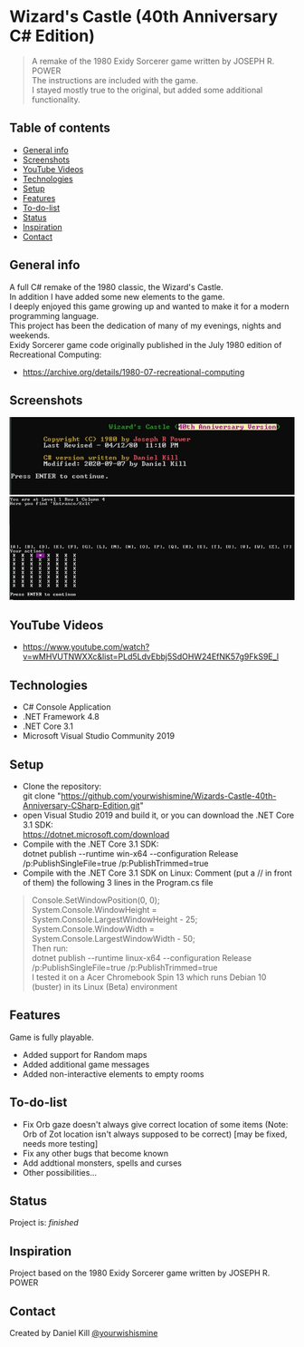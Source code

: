 # Wizard's Castle (40th Anniversary C# Edition)
> A remake of the 1980 Exidy Sorcerer game written by JOSEPH R. POWER  
> The instructions are included with the game.  
> I stayed mostly true to the original, but added some additional functionality.  

## Table of contents
* [General info](#general-info)
* [Screenshots](#screenshots)
* [YouTube Videos](#youtube-videos)
* [Technologies](#technologies)
* [Setup](#setup)
* [Features](#features)
* [To-do-list](To-do-list)
* [Status](#status)
* [Inspiration](#inspiration)
* [Contact](#contact)

## General info
A full C# remake of the 1980 classic, the Wizard's Castle.  
In addition I have added some new elements to the game.  
I deeply enjoyed this game growing up and wanted to make it for a modern programming language.  
This project has been the dedication of many of my evenings, nights and weekends.  
Exidy Sorcerer game code originally published in the July 1980 edition of Recreational Computing:  
* https://archive.org/details/1980-07-recreational-computing

## Screenshots
![ScreenShot1 screenshot](./images/ScreenShot1.jpg)
![ScreenShot2 screenshot](./images/ScreenShot2.jpg)

## YouTube Videos
* https://www.youtube.com/watch?v=wMHVUTNWXXc&list=PLd5LdvEbbj5SdOHW24EfNK57g9FkS9E_l

## Technologies
* C# Console Application
* .NET Framework 4.8
* .NET Core 3.1
* Microsoft Visual Studio Community 2019

## Setup
* Clone the repository:  
git clone "https://github.com/yourwishismine/Wizards-Castle-40th-Anniversary-CSharp-Edition.git"  
* open Visual Studio 2019 and build it, or you can download the .NET Core 3.1 SDK:  
https://dotnet.microsoft.com/download  
* Compile with the .NET Core 3.1 SDK:  
dotnet publish --runtime win-x64 --configuration Release /p:PublishSingleFile=true /p:PublishTrimmed=true
* Compile with the .NET Core 3.1 SDK on Linux:
Comment (put a // in front of them) the following 3 lines in the Program.cs file  
> Console.SetWindowPosition(0, 0);  
> System.Console.WindowHeight = System.Console.LargestWindowHeight - 25;  
> System.Console.WindowWidth = System.Console.LargestWindowWidth - 50;  
Then run:  
> dotnet publish --runtime linux-x64 --configuration Release /p:PublishSingleFile=true /p:PublishTrimmed=true  
I tested it on a Acer Chromebook Spin 13 which runs Debian 10 (buster) in its Linux (Beta) environment

## Features
Game is fully playable.
* Added support for Random maps
* Added additional game messages
* Added non-interactive elements to empty rooms

## To-do-list
* Fix Orb gaze doesn't always give correct location of some items (Note: Orb of Zot location isn't always supposed to be correct) [may be fixed, needs more testing]
* Fix any other bugs that become known
* Add addtional monsters, spells and curses
* Other possibilities...

## Status
Project is: _finished_

## Inspiration
Project based on the 1980 Exidy Sorcerer game written by JOSEPH R. POWER

## Contact
Created by Daniel Kill [@yourwishismine](https://twitter.com/yourwishismine)
